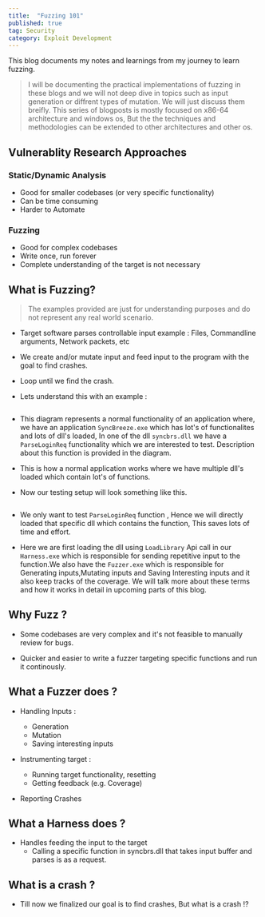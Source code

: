 ```yaml
---
title:  "Fuzzing 101"
published: true
tag: Security
category: Exploit Development
---
```


This blog documents my notes and learnings from my journey to learn fuzzing.
> I will be documenting the practical implementations of fuzzing in these blogs and we will not deep dive in topics such as input generation or diffrent types of mutation. We will just discuss them breifly.
> This series of blogposts is mostly focused on x86-64 architecture and windows os, But the the techniques and methodologies can be extended to other architectures and other os.


## Vulnerablity Research Approaches

### Static/Dynamic Analysis

- Good for smaller codebases (or very specific functionality)
- Can be time consuming
- Harder to Automate

### Fuzzing

- Good for complex codebases
- Write once, run forever
- Complete understanding of the target is not necessary

## What is Fuzzing?

> The examples provided are just for understanding purposes and do not represent any real world scenario.

- Target software parses controllable input example : Files, Commandline arguments, Network packets, etc

- We create and/or mutate input and feed input to the program with the goal to find crashes.

- Loop until we find the crash.

- Lets understand this with an example :

<img src="{{ site.url }}{{ site.baseurl }}/images/syncbrs.png" alt="">

- This diagram represents a normal functionality of an application where, we have an application `SyncBreeze.exe` which has lot's of functionalites and lots of dll's loaded, In one of the dll `syncbrs.dll` we have a `ParseLoginReq` functionality which we are interested to test. Description about this function is provided in the diagram.

- This is how a normal application works where we have multiple dll's loaded which contain lot's of functions.

- Now our testing setup will look something like this. 

<img src="{{ site.url }}{{ site.baseurl }}/images/syncbrs_fuzz.png" alt="">

- We only want to test `ParseLoginReq` function , Hence we will directly loaded that specific dll which contains the function, This saves lots of time and effort.

- Here we are first loading the dll using `LoadLibrary` Api call in our `Harness.exe` which is responsible for sending repetitive input to the function.We also have the `Fuzzer.exe` which is responsible for Generating inputs,Mutating inputs and Saving Interesting inputs and it also keep tracks of the coverage.
We will talk more about these terms and how it works in detail in upcoming parts of this blog.  


## Why Fuzz ?

- Some codebases are very complex and it's not feasible to manually review for bugs.

- Quicker and easier to write a fuzzer targeting specific functions and run it continously.

## What a Fuzzer does ?

- Handling Inputs :
    - Generation
    - Mutation
    - Saving interesting inputs

- Instrumenting target :
    - Running target functionality, resetting
    - Getting feedback (e.g. Coverage)

- Reporting Crashes

## What a Harness does ?

- Handles feeding the input to the target
    - Calling a specific function in syncbrs.dll that takes input buffer and parses is as a request.

## What is a crash ?

- Till now we finalized our goal is to find crashes, But what is a crash !? 